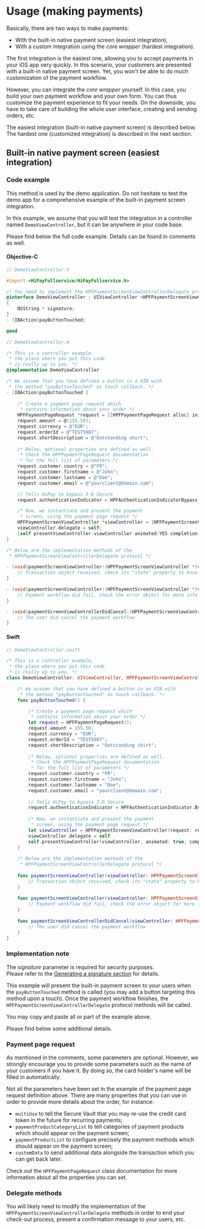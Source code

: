 # Usage (making payments)

Basically, there are two ways to make payments:

- With the built-in native payment screen (easiest integration),
- With a custom integration using the *core wrapper* (hardest integration).

The first integration is the easiest one, allowing you to accept payments in your iOS app very quickly. In this scenario, your customers are presented with a built-in native payment screen. Yet, you won't be able to do much customization of the payment workflow.

However, you can integrate the *core wrapper* yourself. In this case, you build your own payment workflow and your own form. You can thus customize the payment experience to fit your needs. On the downside, you have to take care of building the whole user interface, creating and sending orders, etc.

The easiest integration (built-in native payment screen) is described below. The hardest one (customized integration) is described in the next section.

## Built-in native payment screen (easiest integration)

### Code example
This method is used by the demo application. Do not hesitate to test the demo app for a comprehensive example of the built-in payment screen integration.

In this example, we assume that you will test the integration in a controller named `DemoViewController`, but it can be anywhere in your code base. 

Please find below the full code example. Details can be found in comments as well. 

#### Objective-C

```Objective-C
// DemoViewController.h

#import <HiPayFullservice/HiPayFullservice.h>

// You need to implement the HPFPaymentScreenViewControllerDelegate protocol
@interface DemoViewController : UIViewController <HPFPaymentScreenViewControllerDelegate>
{
    NSString * signature;
}
- (IBAction)payButtonTouched;

@end
```

```Objective-C
// DemoViewController.m

/* This is a controller example,
 * the place where you put this code
 * is really up to you. */
@implementation DemoViewController

/* We assume that you have defined a button in a XIB with
 * the method "payButtonTouched" as touch callback. */
- (IBAction)payButtonTouched {
    
    /* Create a payment page request which
     * contains information about your order */
    HPFPaymentPageRequest *request = [[HPFPaymentPageRequest alloc] init];
    request.amount = @(155.50);
    request.currency = @"EUR";
    request.orderId = @"TEST5987";
    request.shortDescription = @"Outstanding shirt";
    
    /* Below, optional properties are defined as well.
     * Check the HPFPaymentPageRequest documentation
     * for the full list of parameters */
    request.customer.country = @"FR";
    request.customer.firstname = @"John";
    request.customer.lastname = @"Doe";
    request.customer.email = @"yourclient@domain.com";

    // Tells HiPay to bypass 3-D Secure
    request.authenticationIndicator = HPFAuthenticationIndicatorBypass;

    /* Now, we instantiate and present the payment
     * screen, using the payment page request */
    HPFPaymentScreenViewController *viewController = [HPFPaymentScreenViewController paymentScreenViewControllerWithRequest:request signature:signature];
    viewController.delegate = self;
    [self presentViewController:viewController animated:YES completion:nil];
}

/* Below are the implementation methods of the
 * HPFPaymentScreenViewControllerDelegate protocol */

- (void)paymentScreenViewController:(HPFPaymentScreenViewController *)viewController didEndWithTransaction:(HPFTransaction *)transaction {
    // Transaction object received, check its "state" property to know if the transaction was completed
}

- (void)paymentScreenViewController:(HPFPaymentScreenViewController *)viewController didFailWithError:(NSError *)error {
    // Payment workflow did fail, check the error object for more info
}

- (void)paymentScreenViewControllerDidCancel:(HPFPaymentScreenViewController *)viewController {
    // The user did cancel the payment workflow
}
```

#### Swift

```Swift
// DemoViewController.swift

/* This is a controller example,
 * the place where you put this code
 * is really up to you. */
class DemoViewController: UIViewController, HPFPaymentScreenViewControllerDelegate {

    /* We assume that you have defined a button in an XIB with
     * the method "payButtonTouched" as touch callback. */
    func payButtonTouched() {

        /* Create a payment page request which
         * contains information about your order */
        let request = HPFPaymentPageRequest();
        request.amount = 155.50;
        request.currency = "EUR";
        request.orderId = "TEST5987";
        request.shortDescription = "Outstanding shirt";
        
        /* Below, optional properties are defined as well.
         * Check the HPFPaymentPageRequest documentation
         * for the full list of parameters */
        request.customer.country = "FR";
        request.customer.firstname = "John";
        request.customer.lastname = "Doe";
        request.customer.email = "yourclient@domain.com";
        
        // Tells HiPay to bypass 3-D Secure
        request.authenticationIndicator = HPFAuthenticationIndicator.Bypass;
        
        /* Now, we instantiate and present the payment
         * screen, using the payment page request */
        let viewController = HPFPaymentScreenViewController(request: request, signature: signature)
        viewController.delegate = self
        self.presentViewController(viewController, animated: true, completion: nil)
    }
 
    /* Below are the implementation methods of the
     * HPFPaymentScreenViewControllerDelegate protocol */
    
    func paymentScreenViewController(viewController: HPFPaymentScreenViewController, didEndWithTransaction transaction: HPFTransaction) {
        // Transaction object received, check its "state" property to know if the transaction was completed
    }
    
    func paymentScreenViewController(viewController: HPFPaymentScreenViewController, didFailWithError error: NSError) {
        // Payment workflow did fail, check the error object for more info
    }
    
    func paymentScreenViewControllerDidCancel(viewController: HPFPaymentScreenViewController) {
        // The user did cancel the payment workflow
    }
}
```

### Implementation note 
The *signature* parameter is required for security purposes.  
Please refer to the [Generating a signature section](#generating-a-signature-server-side) for details.

This example will present the built-in payment screen to your users when the `payButtonTouched` method is called (you may add a button targeting this method upon a touch). Once the payment workflow finishes, the `HPFPaymentScreenViewControllerDelegate` protocol methods will be called. 

You may copy and paste all or part of the example above.

Please find below some additional details.

### Payment page request

As mentioned in the comments, some parameters are optional. However, we strongly encourage you to provide some parameters such as the name of your customers if you have it. By doing so, the card holder's name will be filled in automatically.

Not all the parameters have been set in the example of the payment page request definition above. There are many properties that you can use in order to provide more details about the order, for instance: 

- `multiUse` to tell the Secure Vault that you may re-use the credit card token in the future for recurring payments; 
- `paymentProductCategoryList` to tell categories of payment products which should appear on the payment screen; 
- `paymentProductList` to configure precisely the payment methods which should appear on the payment screen;
- `customData` to send additional data alongside the transaction which you can get back later.

Check out the `HPFPaymentPageRequest` class documentation for more information about all the properties you can set.

### Delegate methods

You will likely need to modify the implementation of the `HPFPaymentScreenViewControllerDelegate` methods in order to end your check-out process, present a confirmation message to your users, etc.
